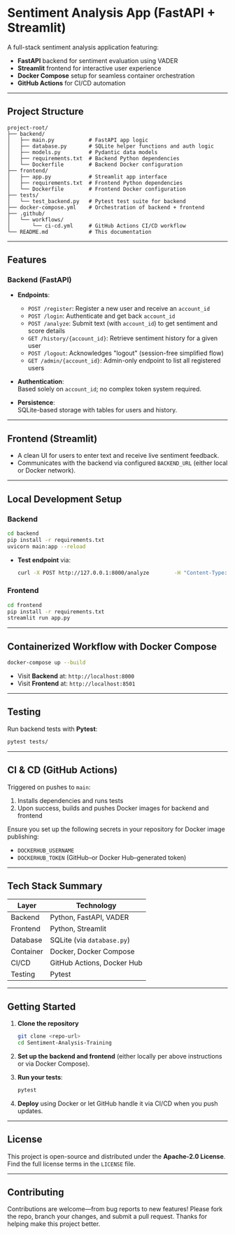 # Sentiment Analysis App (FastAPI + Streamlit)

A full-stack sentiment analysis application featuring:

- **FastAPI** backend for sentiment evaluation using VADER  
- **Streamlit** frontend for interactive user experience  
- **Docker Compose** setup for seamless container orchestration  
- **GitHub Actions** for CI/CD automation

---

##  Project Structure

```
project-root/
├── backend/
│   ├── main.py           # FastAPI app logic
│   ├── database.py       # SQLite helper functions and auth logic
│   ├── models.py         # Pydantic data models
│   ├── requirements.txt  # Backend Python dependencies
│   └── Dockerfile        # Backend Docker configuration
├── frontend/
│   ├── app.py            # Streamlit app interface
│   ├── requirements.txt  # Frontend Python dependencies
│   └── Dockerfile        # Frontend Docker configuration
├── tests/
│   └── test_backend.py   # Pytest test suite for backend
├── docker-compose.yml    # Orchestration of backend + frontend
├── .github/
│   └── workflows/
│       └── ci-cd.yml     # GitHub Actions CI/CD workflow
└── README.md             # This documentation
```

---

##  Features

### Backend (FastAPI)

- **Endpoints**:
  - `POST /register`: Register a new user and receive an `account_id`
  - `POST /login`: Authenticate and get back `account_id`
  - `POST /analyze`: Submit text (with `account_id`) to get sentiment and score details
  - `GET /history/{account_id}`: Retrieve sentiment history for a given user
  - `POST /logout`: Acknowledges "logout" (session-free simplified flow)
  - `GET /admin/{account_id}`: Admin-only endpoint to list all registered users

- **Authentication**:  
  Based solely on `account_id`; no complex token system required.

- **Persistence**:  
  SQLite-based storage with tables for users and history.

---

##  Frontend (Streamlit)

- A clean UI for users to enter text and receive live sentiment feedback.
- Communicates with the backend via configured `BACKEND_URL` (either local or Docker network).

---

##  Local Development Setup

### Backend
```bash
cd backend
pip install -r requirements.txt
uvicorn main:app --reload
```

- **Test endpoint** via:
  ```bash
  curl -X POST http://127.0.0.1:8000/analyze        -H "Content-Type: application/json"        -d '{"account_id": 1, "text": "I love this!"}'
  ```

### Frontend
```bash
cd frontend
pip install -r requirements.txt
streamlit run app.py
```

---

##  Containerized Workflow with Docker Compose

```bash
docker-compose up --build
```

- Visit **Backend** at: `http://localhost:8000`
- Visit **Frontend** at: `http://localhost:8501`

---

##  Testing

Run backend tests with **Pytest**:

```bash
pytest tests/
```

---

##  CI & CD (GitHub Actions)

Triggered on pushes to `main`:

1. Installs dependencies and runs tests
2. Upon success, builds and pushes Docker images for backend and frontend

Ensure you set up the following secrets in your repository for Docker image publishing:

- `DOCKERHUB_USERNAME`
- `DOCKERHUB_TOKEN` (GitHub–or Docker Hub–generated token)

---

##  Tech Stack Summary

| Layer     | Technology                    |
|-----------|-------------------------------|
| Backend   | Python, FastAPI, VADER         |
| Frontend  | Python, Streamlit              |
| Database  | SQLite (via `database.py`)     |
| Container | Docker, Docker Compose         |
| CI/CD     | GitHub Actions, Docker Hub     |
| Testing   | Pytest                         |

---

##  Getting Started

1. **Clone the repository**  
   ```bash
   git clone <repo-url>
   cd Sentiment-Analysis-Training
   ```

2. **Set up the backend and frontend** (either locally per above instructions or via Docker Compose).

3. **Run your tests**:
   ```bash
   pytest
   ```

4. **Deploy** using Docker or let GitHub handle it via CI/CD when you push updates.

---

##  License

This project is open-source and distributed under the **Apache-2.0 License**. Find the full license terms in the `LICENSE` file.

---

##  Contributing

Contributions are welcome—from bug reports to new features! Please fork the repo, branch your changes, and submit a pull request. Thanks for helping make this project better.
